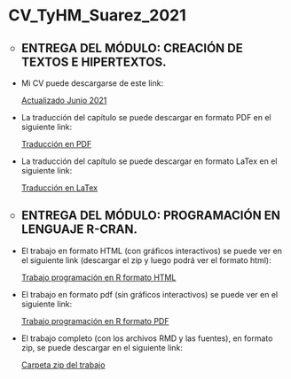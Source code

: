 # CV_TyHM_Suarez_2021
<ul>
<H2><li type="circle">ENTREGA DEL MÓDULO: CREACIÓN DE TEXTOS E HIPERTEXTOS.</li></H2>
    <p>
    <li type="disc">Mi CV puede descargarse de este link:</li>
    <p>
    <a href="https://github.com/Lautaro1418/CV_TyHM_Suarez_2021/blob/e4b7ed1bccb2c0796ae0c80af5ae511cb8f3574c/CV%20Suarez.zip"> Actualizado Junio 2021 </a>
    <p>
    <li type="disc">La traducción del capítulo se puede descargar en formato PDF en el siguiente link:</li>
    <p>
    <a href="https://github.com/Lautaro1418/CV_TyHM_Suarez_2021/blob/051208995edb3cd83a7fefa9c53a72ff336773c7/Traduccion.pdf"> Traducción en PDF </a> 
    <p>
    <li type="disc">La traducción del capítulo se puede descargar en formato LaTex en el siguiente link:</li>
    <p>
    <a href="https://github.com/Lautaro1418/CV_TyHM_Suarez_2021/blob/051208995edb3cd83a7fefa9c53a72ff336773c7/Traducci%C3%B3n.zip"> Traducción en LaTex </a>
    <p>

<H2><li type="circle">ENTREGA DEL MÓDULO: PROGRAMACIÓN EN LENGUAJE R-CRAN.</li></H2>
    <p>
    <li type="disc">El trabajo en formato HTML (con gráficos interactivos) se puede ver en el siguiente link (descargar el zip y luego podrá ver el formato html):</li>
    <p>
    <a href="https://github.com/Lautaro1418/CV_TyHM_Suarez_2021/blob/089d82a7bd9f70ebe0d91d669ec651818b76d586/Programacion-en-R-html.zip"> Trabajo programación en R formato HTML </a>
    <p>
    <li type="disc">El trabajo en formato pdf (sin gráficos interactivos) se puede ver en el siguiente link:</li>
    <p>
    <a href="https://github.com/Lautaro1418/CV_TyHM_Suarez_2021/blob/5fc35fdbd22c660fcab125901e5ca3d2541e3a57/Programacion-en-R-pdf.pdf"> Trabajo programación en R formato PDF </a>
    <p>
    <li type="disc">El trabajo completo (con los archivos RMD y las fuentes), en formato zip, se puede descargar en el siguiente link:</li>
    <p>
    <a href="https://github.com/Lautaro1418/CV_TyHM_Suarez_2021/blob/5fc35fdbd22c660fcab125901e5ca3d2541e3a57/Programacion%20en%20R.zip"> Carpeta zip del trabajo </a>
<ul>
